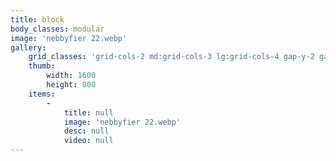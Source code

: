 ```yaml
---
title: block
body_classes: modular
image: 'nebbyfier 22.webp'
gallery:
    grid_classes: 'grid-cols-2 md:grid-cols-3 lg:grid-cols-4 gap-y-2 gap-x-2'
    thumb:
        width: 1600
        height: 800
    items:
        -
            title: null
            image: 'nebbyfier 22.webp'
            desc: null
            video: null
---
```


